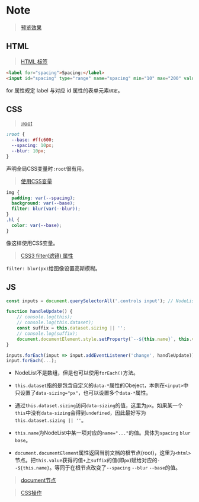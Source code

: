 Note
===

> [预览效果](https://wispamulet.github.io/js-practice/javascript30.com/03%20-%20CSS%20Variables/index.html)

HTML
---

> [HTML <label> 标签](http://www.w3school.com.cn/tags/tag_label.asp)

```html
<label for="spacing">Spacing:</label>
<input id="spacing" type="range" name="spacing" min="10" max="200" value="10" data-sizing="px">
```

for 属性规定 label 与对应 id 属性的表单元素`绑定`。

CSS
---

> [:root](https://developer.mozilla.org/en-US/docs/Web/CSS/:root)

```css
:root {
  --base: #ffc600;
  --spacing: 10px;
  --blur: 10px;
}
```

声明全局CSS变量时`:root`很有用。

> [使用CSS变量](https://developer.mozilla.org/zh-CN/docs/Web/CSS/Using_CSS_variables)

```css
img {
  padding: var(--spacing);
  background: var(--base);
  filter: blur(var(--blur));
}
.hl {
  color: var(--base);
}
```

像这样使用CSS变量。

> [CSS3 filter(滤镜) 属性](https://developer.mozilla.org/en-US/docs/Web/CSS/filter)

`filter: blur(px)`给图像设置高斯模糊。

JS
---

```js
const inputs = document.querySelectorAll('.controls input'); // NodeList, not Array

function handleUpdate() {
	// console.log(this);
	// console.log(this.dataset);
	const suffix = this.dataset.sizing || '';
	// console.log(suffix);
	document.documentElement.style.setProperty(`--${this.name}`, this.value + suffix);
}

inputs.forEach(input => input.addEventListener('change', handleUpdate));
input.forEach(...);
```

+ NodeList不是数组，但是也可以使用`forEach()`方法。

+ `this.dataset`指的是包含自定义的`data-*`属性的Obeject，本例在`<input>`中只设置了`data-sizing="px"`，也可以设置多个`data-*`属性。

+ 通过`this.dataset.sizing`访问`data-sizing`的值，这里为`px`。如果某一个`this`中没有`data-sizing`会得到`undefined`，因此最好写为`this.dataset.sizing || ''`。

+ `this.name`为NodeList中某一项对应的`name="..."`的值。具体为`spacing` `blur` `base`。

+ `document.documentElement`属性返回当前文档的根节点(root)，这里为`<html>`节点。把`this.value`获得的值`+`上`suffix`的值(即`px`)赋给对应的`--${this.name}`。等同于在根节点改变了`--spacing` `--blur` `--base`的值。

>[document节点](http://javascript.ruanyifeng.com/dom/document.html#toc2)

>[CSS操作](http://javascript.ruanyifeng.com/dom/css.html#toc3)
